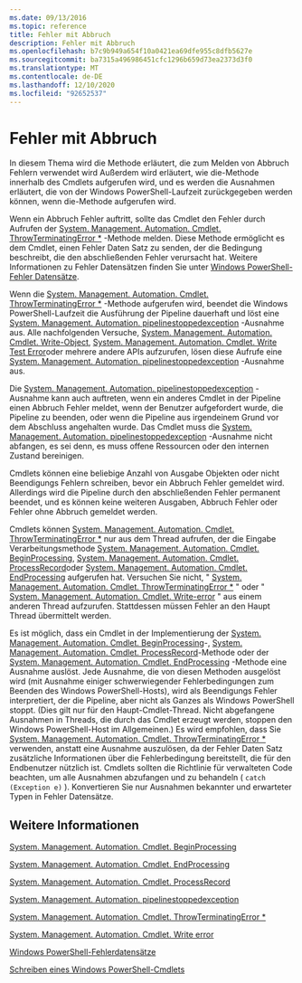 ```yaml
---
ms.date: 09/13/2016
ms.topic: reference
title: Fehler mit Abbruch
description: Fehler mit Abbruch
ms.openlocfilehash: b7c9b949a654f10a0421ea69dfe955c8dfb5627e
ms.sourcegitcommit: ba7315a496986451cfc1296b659d73ea2373d3f0
ms.translationtype: MT
ms.contentlocale: de-DE
ms.lasthandoff: 12/10/2020
ms.locfileid: "92652537"
---
```

# <a name="terminating-errors"></a>Fehler mit Abbruch

In diesem Thema wird die Methode erläutert, die zum Melden von Abbruch Fehlern verwendet wird Außerdem wird erläutert, wie die-Methode innerhalb des Cmdlets aufgerufen wird, und es werden die Ausnahmen erläutert, die von der Windows PowerShell-Laufzeit zurückgegeben werden können, wenn die-Methode aufgerufen wird.

Wenn ein Abbruch Fehler auftritt, sollte das Cmdlet den Fehler durch Aufrufen der [System. Management. Automation. Cmdlet. ThrowTerminatingError *](/dotnet/api/System.Management.Automation.Cmdlet.ThrowTerminatingError) -Methode melden. Diese Methode ermöglicht es dem Cmdlet, einen Fehler Daten Satz zu senden, der die Bedingung beschreibt, die den abschließenden Fehler verursacht hat. Weitere Informationen zu Fehler Datensätzen finden Sie unter [Windows PowerShell-Fehler Datensätze](./windows-powershell-error-records.md).

Wenn die [System. Management. Automation. Cmdlet. ThrowTerminatingError *](/dotnet/api/System.Management.Automation.Cmdlet.ThrowTerminatingError) -Methode aufgerufen wird, beendet die Windows PowerShell-Laufzeit die Ausführung der Pipeline dauerhaft und löst eine [System. Management. Automation. pipelinestoppedexception](/dotnet/api/System.Management.Automation.PipelineStoppedException) -Ausnahme aus. Alle nachfolgenden Versuche, [System. Management. Automation. Cmdlet. Write-Object](/dotnet/api/System.Management.Automation.Cmdlet.WriteObject), [System. Management. Automation. Cmdlet. Write Test Error](/dotnet/api/System.Management.Automation.Cmdlet.WriteError)oder mehrere andere APIs aufzurufen, lösen diese Aufrufe eine [System. Management. Automation. pipelinestoppedexception](/dotnet/api/System.Management.Automation.PipelineStoppedException) -Ausnahme aus.

Die [System. Management. Automation. pipelinestoppedexception](/dotnet/api/System.Management.Automation.PipelineStoppedException) -Ausnahme kann auch auftreten, wenn ein anderes Cmdlet in der Pipeline einen Abbruch Fehler meldet, wenn der Benutzer aufgefordert wurde, die Pipeline zu beenden, oder wenn die Pipeline aus irgendeinem Grund vor dem Abschluss angehalten wurde. Das Cmdlet muss die [System. Management. Automation. pipelinestoppedexception](/dotnet/api/System.Management.Automation.PipelineStoppedException) -Ausnahme nicht abfangen, es sei denn, es muss offene Ressourcen oder den internen Zustand bereinigen.

Cmdlets können eine beliebige Anzahl von Ausgabe Objekten oder nicht Beendigungs Fehlern schreiben, bevor ein Abbruch Fehler gemeldet wird. Allerdings wird die Pipeline durch den abschließenden Fehler permanent beendet, und es können keine weiteren Ausgaben, Abbruch Fehler oder Fehler ohne Abbruch gemeldet werden.

Cmdlets können [System. Management. Automation. Cmdlet. ThrowTerminatingError *](/dotnet/api/System.Management.Automation.Cmdlet.ThrowTerminatingError) nur aus dem Thread aufrufen, der die Eingabe Verarbeitungsmethode [System. Management. Automation. Cmdlet. BeginProcessing](/dotnet/api/System.Management.Automation.Cmdlet.BeginProcessing), [System. Management. Automation. Cmdlet. ProcessRecord](/dotnet/api/System.Management.Automation.Cmdlet.ProcessRecord)oder [System. Management. Automation. Cmdlet. EndProcessing](/dotnet/api/System.Management.Automation.Cmdlet.EndProcessing) aufgerufen hat. Versuchen Sie nicht, " [System. Management. Automation. Cmdlet. ThrowTerminatingError *](/dotnet/api/System.Management.Automation.Cmdlet.ThrowTerminatingError) " oder " [System. Management. Automation. Cmdlet. Write-error](/dotnet/api/System.Management.Automation.Cmdlet.WriteError) " aus einem anderen Thread aufzurufen. Stattdessen müssen Fehler an den Haupt Thread übermittelt werden.

Es ist möglich, dass ein Cmdlet in der Implementierung der [System. Management. Automation. Cmdlet. BeginProcessing](/dotnet/api/System.Management.Automation.Cmdlet.BeginProcessing)-, [System. Management. Automation. Cmdlet. ProcessRecord](/dotnet/api/System.Management.Automation.Cmdlet.ProcessRecord)-Methode oder der [System. Management. Automation. Cmdlet. EndProcessing](/dotnet/api/System.Management.Automation.Cmdlet.EndProcessing) -Methode eine Ausnahme auslöst. Jede Ausnahme, die von diesen Methoden ausgelöst wird (mit Ausnahme einiger schwerwiegender Fehlerbedingungen zum Beenden des Windows PowerShell-Hosts), wird als Beendigungs Fehler interpretiert, der die Pipeline, aber nicht als Ganzes als Windows PowerShell stoppt. (Dies gilt nur für den Haupt-Cmdlet-Thread. Nicht abgefangene Ausnahmen in Threads, die durch das Cmdlet erzeugt werden, stoppen den Windows PowerShell-Host im Allgemeinen.) Es wird empfohlen, dass Sie [System. Management. Automation. Cmdlet. ThrowTerminatingError *](/dotnet/api/System.Management.Automation.Cmdlet.ThrowTerminatingError) verwenden, anstatt eine Ausnahme auszulösen, da der Fehler Daten Satz zusätzliche Informationen über die Fehlerbedingung bereitstellt, die für den Endbenutzer nützlich ist. Cmdlets sollten die Richtlinie für verwalteten Code beachten, um alle Ausnahmen abzufangen und zu behandeln ( `catch (Exception e)` ). Konvertieren Sie nur Ausnahmen bekannter und erwarteter Typen in Fehler Datensätze.

## <a name="see-also"></a>Weitere Informationen

[System. Management. Automation. Cmdlet. BeginProcessing](/dotnet/api/System.Management.Automation.Cmdlet.BeginProcessing)

[System. Management. Automation. Cmdlet. EndProcessing](/dotnet/api/System.Management.Automation.Cmdlet.EndProcessing)

[System. Management. Automation. Cmdlet. ProcessRecord](/dotnet/api/System.Management.Automation.Cmdlet.ProcessRecord)

[System. Management. Automation. pipelinestoppedexception](/dotnet/api/System.Management.Automation.PipelineStoppedException)

[System. Management. Automation. Cmdlet. ThrowTerminatingError *](/dotnet/api/System.Management.Automation.Cmdlet.ThrowTerminatingError)

[System. Management. Automation. Cmdlet. Write error](/dotnet/api/System.Management.Automation.Cmdlet.WriteError)

[Windows PowerShell-Fehlerdatensätze](./windows-powershell-error-records.md)

[Schreiben eines Windows PowerShell-Cmdlets](./writing-a-windows-powershell-cmdlet.md)
